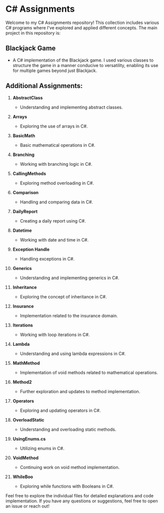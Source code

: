 # C# Assignments

Welcome to my C# Assignments repository! This collection includes various C# programs where I've explored and applied different concepts. The main project in this repository is:

## Blackjack Game
- A C# implementation of the Blackjack game. I used various classes to structure the game in a manner conducive to versatility, enabling its use for multiple games beyond just Blackjack.

## Additional Assignments:

1. **AbstractClass**
   - Understanding and implementing abstract classes.

2. **Arrays**
   - Exploring the use of arrays in C#.

3. **BasicMath**
   - Basic mathematical operations in C#.

4. **Branching**
   - Working with branching logic in C#.

5. **CallingMethods**
   - Exploring method overloading in C#.

6. **Comparison**
   - Handling and comparing data in C#.

7. **DailyReport**
   - Creating a daily report using C#.

8. **Datetime**
   - Working with date and time in C#.

9. **Exception Handle**
   - Handling exceptions in C#.

10. **Generics**
    - Understanding and implementing generics in C#.

11. **Inheritance**
    - Exploring the concept of inheritance in C#.

12. **Insurance**
    - Implementation related to the insurance domain.

13. **Iterations**
    - Working with loop iterations in C#.

14. **Lambda**
    - Understanding and using lambda expressions in C#.

15. **MathMethod**
    - Implementation of void methods related to mathematical operations.

16. **Method2**
    - Further exploration and updates to method implementation.

17. **Operators**
    - Exploring and updating operators in C#.

18. **OverloadStatic**
    - Understanding and overloading static methods.

19. **UsingEnums.cs**
    - Utilizing enums in C#.

20. **VoidMethod**
    - Continuing work on void method implementation.

21. **WhileBoo**
    - Exploring while functions with Booleans in C#.

Feel free to explore the individual files for detailed explanations and code implementation. If you have any questions or suggestions, feel free to open an issue or reach out!
